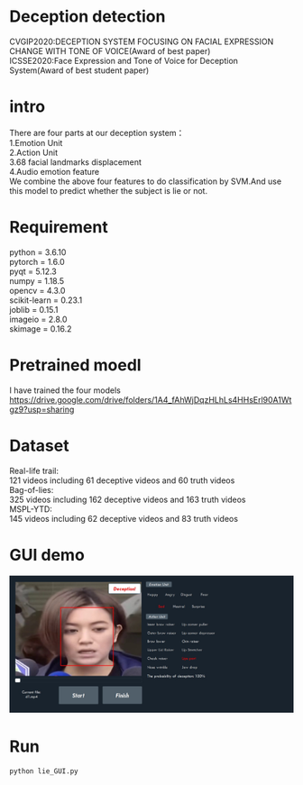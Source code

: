 # Deception detection
CVGIP2020:DECEPTION SYSTEM FOCUSING ON FACIAL EXPRESSION CHANGE WITH TONE OF VOICE(Award of best paper)\
ICSSE2020:Face Expression and Tone of Voice for Deception System(Award of best student paper)
# intro
There are four parts at our deception system：\
1.Emotion Unit\
2.Action Unit\
3.68 facial landmarks displacement\
4.Audio emotion feature\
We combine the above four features to do classification by SVM.And use this model to predict whether the subject is lie or not.
# Requirement
python = 3.6.10\
pytorch = 1.6.0\
pyqt = 5.12.3\
numpy = 1.18.5\
opencv = 4.3.0\
scikit-learn = 0.23.1\
joblib = 0.15.1\
imageio = 2.8.0\
skimage = 0.16.2
# Pretrained moedl
I have trained the four models <https://drive.google.com/drive/folders/1A4_fAhWjDqzHLhLs4HHsErl90A1Wtgz9?usp=sharing>
# Dataset
Real-life trail:\
121 videos including 61 deceptive videos and 60 truth videos\
Bag-of-lies:\
325 videos including 162 deceptive videos and 163 truth videos\
MSPL-YTD:\
145 videos including 62 deceptive videos and 83 truth videos
# GUI demo
![image](https://github.com/come880412/Deception_detection/blob/main/demo.jpg)
# Run
```python=
python lie_GUI.py
```
